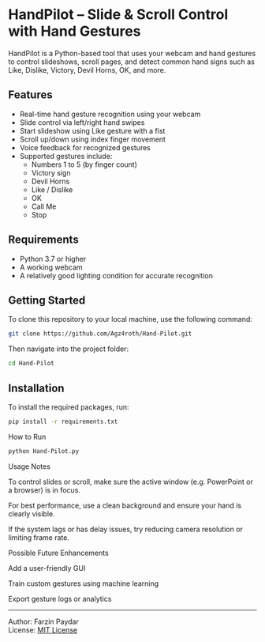 # HandPilot – Slide & Scroll Control with Hand Gestures

HandPilot is a Python-based tool that uses your webcam and hand gestures to control slideshows, scroll pages, and detect common hand signs such as Like, Dislike, Victory, Devil Horns, OK, and more.

## Features

- Real-time hand gesture recognition using your webcam
- Slide control via left/right hand swipes
- Start slideshow using Like gesture with a fist
- Scroll up/down using index finger movement
- Voice feedback for recognized gestures
- Supported gestures include:
  - Numbers 1 to 5 (by finger count)
  - Victory sign
  - Devil Horns
  - Like / Dislike
  - OK
  - Call Me
  - Stop

## Requirements

- Python 3.7 or higher
- A working webcam
- A relatively good lighting condition for accurate recognition

  
## Getting Started

To clone this repository to your local machine, use the following command:

```bash
git clone https://github.com/Agz4roth/Hand-Pilot.git
```

Then navigate into the project folder:

```bash
cd Hand-Pilot
```

## Installation

To install the required packages, run:

```bash
pip install -r requirements.txt
```
How to Run

```bash
python Hand-Pilot.py
```
Usage Notes

To control slides or scroll, make sure the active window (e.g. PowerPoint or a browser) is in focus.

For best performance, use a clean background and ensure your hand is clearly visible.

If the system lags or has delay issues, try reducing camera resolution or limiting frame rate.


Possible Future Enhancements

Add a user-friendly GUI

Train custom gestures using machine learning

Export gesture logs or analytics

---
Author: Farzin Paydar  
License: [MIT License](./LICENSE)
